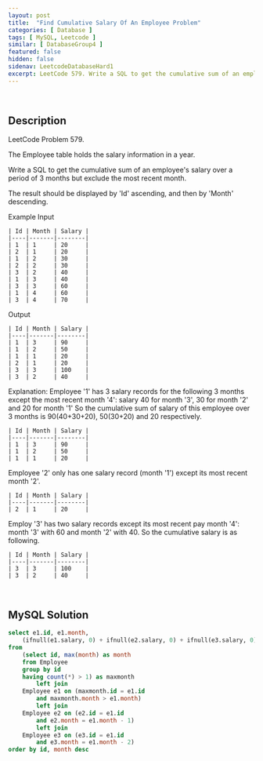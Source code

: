```yaml
---
layout: post
title:  "Find Cumulative Salary Of An Employee Problem"
categories: [ Database ]
tags: [ MySQL, Leetcode ]
similar: [ DatabaseGroup4 ]
featured: false
hidden: false
sidenav: LeetcodeDatabaseHard1
excerpt: LeetCode 579. Write a SQL to get the cumulative sum of an employee's salary over a period of 3 months but exclude the most recent month.
---
```


<br />

## Description

LeetCode Problem 579. 

The Employee table holds the salary information in a year.

Write a SQL to get the cumulative sum of an employee's salary over a period of 3 months but exclude the most recent month.

The result should be displayed by 'Id' ascending, and then by 'Month' descending.

Example
Input

```
| Id | Month | Salary |
|----|-------|--------|
| 1  | 1     | 20     |
| 2  | 1     | 20     |
| 1  | 2     | 30     |
| 2  | 2     | 30     |
| 3  | 2     | 40     |
| 1  | 3     | 40     |
| 3  | 3     | 60     |
| 1  | 4     | 60     |
| 3  | 4     | 70     |
```

Output

```
| Id | Month | Salary |
|----|-------|--------|
| 1  | 3     | 90     |
| 1  | 2     | 50     |
| 1  | 1     | 20     |
| 2  | 1     | 20     |
| 3  | 3     | 100    |
| 3  | 2     | 40     |
```

Explanation: Employee '1' has 3 salary records for the following 3 months except the most recent month '4': salary 40 for month '3', 30 for month '2' and 20 for month '1'
So the cumulative sum of salary of this employee over 3 months is 90(40+30+20), 50(30+20) and 20 respectively.

```
| Id | Month | Salary |
|----|-------|--------|
| 1  | 3     | 90     |
| 1  | 2     | 50     |
| 1  | 1     | 20     |
```

Employee '2' only has one salary record (month '1') except its most recent month '2'.

```
| Id | Month | Salary |
|----|-------|--------|
| 2  | 1     | 20     |
```

Employ '3' has two salary records except its most recent pay month '4': month '3' with 60 and month '2' with 40. So the cumulative salary is as following.

```
| Id | Month | Salary |
|----|-------|--------|
| 3  | 3     | 100    |
| 3  | 2     | 40     |
```

<br />

## MySQL Solution


```sql
select e1.id, e1.month,
    (ifnull(e1.salary, 0) + ifnull(e2.salary, 0) + ifnull(e3.salary, 0)) as Salary
from
    (select id, max(month) as month
    from Employee
    group by id
    having count(*) > 1) as maxmonth
        left join
    Employee e1 on (maxmonth.id = e1.id
        and maxmonth.month > e1.month)
        left join
    Employee e2 on (e2.id = e1.id
        and e2.month = e1.month - 1)
        left join
    Employee e3 on (e3.id = e1.id
        and e3.month = e1.month - 2)
order by id, month desc
```
